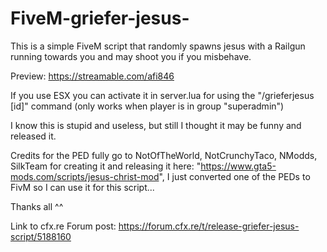 # FiveM-griefer-jesus-
This is a simple FiveM script that randomly spawns jesus with a Railgun running towards you and may shoot you if you misbehave. 

Preview: https://streamable.com/afi846

If you use ESX you can activate it in server.lua for using the "/grieferjesus [id]" command (only works when player is in group "superadmin")

I know this is stupid and useless, but still I thought it may be funny and released it. 

Credits for the PED fully go to NotOfTheWorld, NotCrunchyTaco, NModds, SilkTeam for creating it and releasing it here: "https://www.gta5-mods.com/scripts/jesus-christ-mod", I just converted one of the PEDs to FivM so I can use it for this script...

Thanks all ^^

Link to cfx.re Forum post: https://forum.cfx.re/t/release-griefer-jesus-script/5188160
